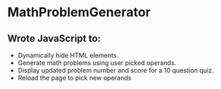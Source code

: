 # MathProblemGenerator
## Wrote JavaScript to:
* Dynamically hide HTML elements.
* Generate math problems using user picked operands.
* Display updated problem number and score for a 10 question quiz.
* Reload the page to pick new operands
